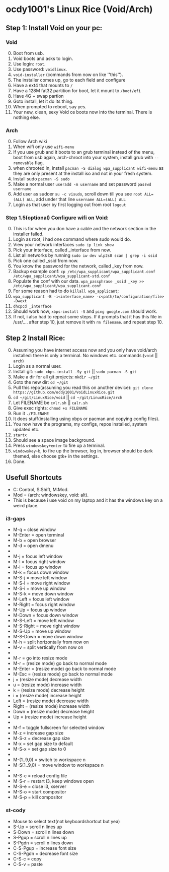 # ocdy1001's Linux Rice (Void/Arch)
## Step 1: Install Void on your pc:
### Void
0. Boot from usb.
1. Void boots and asks to login.
2. Use login: ``root``.
3. Use password: ``voidlinux``.
4. ``void-installer`` (commands from now on like ''this'').
5. The installer comes up, go to each field and configure
6. Have a ext4 that mounts  to ``/``
7. Have a 128M fat32 partition for boot, let it mount to ``/boot/efi``
8. Have 4G + swap partion
9. Goto install, let it do its thing.
10. When prompted to reboot, say yes.
11. Your new, clean, sexy Void os boots now into the terminal. There is nothing else.
### Arch
0. Follow Arch wiki
1. When wifi only use ``wifi-menu``
2. If you use grub and it boots to an grub terminal instead of the menu, boot from usb again, arch-chroot into your system, install grub with ``--removable`` flag.
3. when chrooted in, install ``pacman -S dialog wpa_supplicant wifi-menu`` as they are only present at the install iso and not in your fresh system.
4. Install sudo ``pacman -S sudo``
5. Make a normal user ``useradd -m username`` and set password ``passwd username``
6. Add user as sudoer ``su -c visudo``, scroll down till you see ``root ALL=(ALL) ALL``, add under that line ``username ALL=(ALL) ALL``
7. Login as that user by first logging out from root ``logout``
### Step 1.5(optional) Configure wifi on Void:
0. This is for when you don have a cable and the network section in the installer failed.
1. Login as root, i had one command where sudo would do.
2. View your network interfaces ``sudo ip link show``
3. Pick your interface, called _interface from now.
4. List all networks by running ``sudo iw dev wlp2s0 scan | grep -i ssid``
5. Pick one called _ssid from now.
6. You know the password for the network, called _key from now.
7. Backup example conf: ``cp /etc/wpa_supplicant/wpa_supplicant.conf /etc/wpa_supplicant/wpa_supplicant-std.conf``
8. Populate the conf with our data. ``wpa_passphrase _ssid _key >> /etc/wpa_supplicant/wpa_supplicant.conf``
9. For some reason had to do ``killall wpa_applicant``;
10. ``wpa_supplicant -B -i<interface_name> -c<path/to/configuration/file> -Dwext``
11. ``dhcpcd _interface``
12. Should work now, ``xbps-install -S`` and ``ping google.com`` should work.
13. If not, i also had to repeat some steps. If it prompts that it has this file in /usr/.... after step 10, just remove it with ``rm filename``. and repeat step 10.
## Step 2 Install Rice:
0. Assuming you have internet access now and you only have void/arch installed: there is only a terminal. No windows etc. commands:(``void`` || ``arch``)
1. Login as a normal user.
2. Install git: ``sudo xbps-install -Sy git`` || ``sudo pacman -S git``
3. Make a dir for all git projects: ``mkdir ~/git``
4. Goto the new dir: ``cd ~/git``
5. Pull this repo(assuming you read this on another device): ``git clone https://github.com/ocdy1001/VoidLinuxRice.git``
6. ``cd ~/git/LinuxRice/void`` || ``cd ~/git/LinuxRice/arch``
7. Let FILENAME be ``cvlr.sh`` || ``calr.sh``
8. Give exec rights: ``chmod +x FILENAME``
9. Run it ``./FILENAME``
10. It does stuff(installing using xbps or pacman and copying config files).
11. You now have the programs, my configs, repos installed, system updated etc.
12. ``startx``
13. Should see a space image background.
14. Press ``windowskey+enter`` to fire up a terminal.
15. ``windowskey+b``, to fire up the browser, log in, browser should be dark themed, else choose gtk+ in the settings.
16. Done.
## Usefull Shortcuts
- C: Control, S:Shift, M:Mod.
- Mod = (arch: windowskey, void: alt).
- This is because i use void on my laptop and it has the windows key on a weird place.
### i3-gaps
- M-q           = close window
- M-Enter       = open terminal
- M-b           = open browser
- M-d           = open dmenu
- 
- M-j           = focus left window
- M-l           = focus right window
- M-i           = focus up window
- M-k           = focus down window
- M-S-j         = move left window
- M-S-l         = move right window
- M-S-i         = move up window
- M-S-k         = move down window
- M-Left        = focus left window
- M-Right       = focus right window
- M-Up          = focus up window
- M-Down        = focus down window
- M-S-Left      = move left window
- M-S-Right     = move right window
- M-S-Up        = move up window
- M-S-Down      = move down window
- M-h           = split horizontally from now on
- M-v           = split vertically from now on
- 
- M-r           = go into resize mode
- M-r           = (resize mode) go back to normal mode
- M-Enter       = (resize mode) go back to normal mode
- M-Esc         = (resize mode) go back to normal mode
- j             = (resize mode) decrease width
- u             = (resize mode) increase width
- k             = (resize mode) decrease height
- i             = (resize mode) increase height
- Left          = (resize mode) decrease width
- Right         = (resize mode) increase width
- Down          = (resize mode) decrease height
- Up            = (resize mode) increase height
- 
- M-f           = toggle fullscreen for selected window
- M-z           = increase gap size
- M-S-z         = decrease gap size
- M-x           = set gap size to default
- M-S-x         = set gap size to 0
- 
- M-(1..9,0)    = switch to workspace n
- M-S(1..9,0)   = move window to workspace n
- 
- M-S-c         = reload config file
- M-S-r         = restart i3, keep windows open
- M-S-e         = close i3, xserver
- M-S-o         = start compositor
- M-S-p         = kill compositor
### st-cody
- Mouse to select text(not keyboardshortcut but yea)
- S-Up          = scroll n lines up
- S-Down        = scroll n lines down
- S-Pgup        = scroll n lines up
- S-Pgdn        = scroll n lines down
- C-S-Pgup      = increase font size
- C-S-Pgdn      = decrease font size
- C-S-c         = copy
- C-S-v         = paste